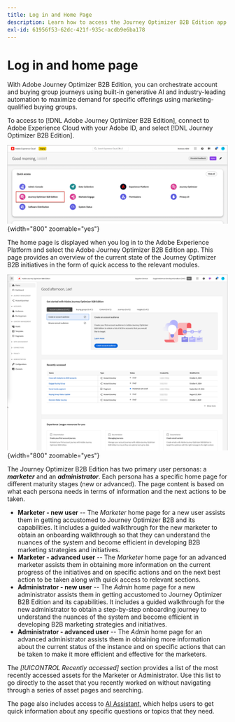 ```yaml
---
title: Log in and Home Page
description: Learn how to access the Journey Optimizer B2B Edition app and use the home page information.
exl-id: 61956f53-62dc-421f-935c-acdb9e6ba178
---
```

# Log in and home page

With Adobe Journey Optimizer B2B Edition, you can orchestrate account and buying group journeys using built-in generative AI and industry-leading automation to maximize demand for specific offerings using marketing-qualified buying groups. 

<!-- Requirements?
-->
To access to [!DNL Adobe Journey Optimizer B2B Edition], connect to Adobe Experience Cloud with your Adobe ID, and select [!DNL Journey Optimizer B2B Edition].

![Adobe Experience Platform apps](./assets/experience-cloud-apps.png){width="800" zoomable="yes"}

The home page is displayed when you log in to the Adobe Experience Platform and select the Adobe Journey Optimizer B2B Edition app. This page provides an overview of the current state of the Journey Optimizer B2B initiatives in the form of<!-- refined insights and--> quick access to the relevant modules. <!-- It also provides information about the ideal next action to take and where to find the comprehensive set of tutorials and documentation. -->

![Journey Optimizer B2B Edition home page](./assets/home-page.png){width="800" zoomable="yes"}

The Journey Optimizer B2B Edition has two primary user personas: a _**marketer**_ and an _**administrator**_. Each persona has a specific home page for different maturity stages (new or advanced). The page content is based on what each persona needs in terms of information and the next actions to be taken.

* **Marketer - new user** -- The _Marketer_ home page for a new user assists them in getting accustomed to Journey Optimizer B2B and its capabilities. It includes a guided walkthrough for the new marketer to obtain an onboarding walkthrough so that they can understand the nuances of the system and become efficient in developing B2B marketing strategies and initiatives.
* **Marketer - advanced user** -- The _Marketer_ home page for an advanced marketer assists them in obtaining more information on the current progress of the initiatives and on specific actions and on the next best action to be taken along with quick access to relevant sections.
* **Administrator - new user** -- The _Admin_ home page for a new administrator assists them in getting accustomed to Journey Optimizer B2B Edition and its capabilities. It includes a guided walkthrough for the new administrator to obtain a step-by-step onboarding journey to understand the nuances of the system and become efficient in developing B2B marketing strategies and initiatives.
* **Administrator - advanced user** -- The _Admin_ home page for an advanced administrator assists them in obtaining more information about the current status of the instance and on specific actions that can be taken to make it more efficient and effective for the marketers.

 The _[!UICONTROL Recently accessed]_ section provides a list of the most recently accessed assets for the Marketer or Administrator. Use this list to go directly to the asset that you recently worked on without navigating through a series of asset pages and searching.

The page also includes access to [AI Assistant](./start/ai-assistant.md), which helps users to get quick information about any specific questions or topics that they need.<!-- and to obtain specific recommendations for their challenges or objectives-->

<!-- 

## Marketer - new user

The Marketer home page for a new user consists of three rows that assist the marketer in getting accustomed to Journey Optimizer B2B and its capabilities. It also provides a view of the latest journeys that have been created, which can serve as a starting point for a new user.

The first row consists of a guided walkthrough for the new marketer to obtain an onboarding walkthrough so that they can understand the nuances of the system and become efficient in developing B2B marketing strategies and initiatives.

The second row consists of the recent AJO B2B journeys that have been created across the platform so that the marketer can get inspiration for the best practices to create an account journey.

The third row consists of the learning resources that can help a marketer gain more information on a specific topic.

## Marketer - advanced user

The Marketer home page for an advanced marketer consists of four rows that assists the marketer in obtaining more information on the current progress of the initiatives and on specific actions and on the next best action to be taken along with quick access to relevant sections.

The first row consists of the next set of actions that a B2B marketer can take based on the previous actions taken and the current state of the initiative, which provides a prompt for the user to make the next move that would align to the objective of the initiatives and help them reach the goals quickly.

The second row consists of the most recent assets accessed by the marketer to make it easier for the marketer to locate them and make updates to the same.

The third row consists of the Key Performance Indicators that can help the marketer gauge the overall performance of the marketing initiatives.

The fourth row consists of the learning resources that can help a marketer gain more information on a specific topic.

## Administrator - new user

The _Admin_ home page for a new administrator consists of three rows that assists the administrator in getting accustomed to Journey Optimizer B2B Edition and its capabilities, and provides a view of the latest journeys that have been created that can serve as a starting point for a new user.

The first row consists of a guided walkthrough for the new marketer to obtain a step-by-step onboarding journey to understand the nuances of the system and become efficient in developing B2B marketing strategies and initiatives with AJO B2B.

The second row consists of the recent assets used by the B2B marketers in a single table to make it easier for the administrator to know which assets are currently under focus.

The third row consists of the learning resources that would help an administrator gain more information on a specific topic.

## Administrator - advanced user

The _Admin_ home page for an advanced administrator consists of four rows that assists the administrator in obtaining more information about the current status of the instance and on specific actions that can be taken to make it more efficient and effective for the marketers.

The first row consists of the next set of actions that an administrator can take based on the previous actions taken and the current state of the instance. It serves as a prompt for the administrator to make the necessary updates to the parameters of the instances such as user permissions or any specific module configurations.

The second row consists of the recent assets used by the B2B marketers in a single table to make it easier for the administrator to know which assets are currently under focus.

The third row consists of the Key Performance Indicators that would help the administrators gauge the progress of the instance in terms of operational parameters such as users and usage.

The fourth row consists of the learning resources that would help the administrator gain more information on a specific topic.

-->